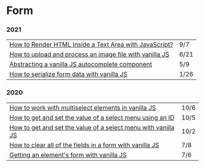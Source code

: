 # Form

### 2021

|  |  |
| :--- | :--- |
| [How to Render HTML Inside a Text Area with JavaScript?](https://blog.devgenius.io/how-to-render-html-inside-a-text-area-with-javascript-778d41df00f3) | 9/7 |
| [How to upload and process an image file with vanilla JS](https://gomakethings.com/how-to-upload-and-process-an-image-file-with-vanilla-js/) | 6/21 |
| [Abstracting a vanilla JS autocomplete component](https://gomakethings.com/abstracting-a-vanilla-js-autocomplete-component/) | 5/9 |
| [How to serialize form data with vanilla JS](https://gomakethings.com/how-to-serialize-form-data-with-vanilla-js/) | 1/26 |

### 2020

|  |  |
| :--- | :--- |
| [How to work with multiselect elements in vanilla JS](https://gomakethings.com/how-to-work-with-multiselect-elements-in-vanilla-js/) | 10/6 |
| [How to get and set the value of a select menu using an ID](https://gomakethings.com/how-to-get-and-set-the-value-of-a-select-menu-using-an-id/) | 10/5 |
| [How to get and set the value of a select menu with vanilla JS](https://gomakethings.com/how-to-get-and-set-the-value-of-a-select-menu-with-vanilla-js/) | 10/2 |
| [How to clear all of the fields in a form with vanilla JS](https://gomakethings.com/how-to-clear-all-of-the-fields-in-a-form-with-vanilla-js/) | 7/8 |
| [Getting an element's form with vanilla JS](https://gomakethings.com/getting-an-elements-form-with-vanilla-js/?mc_cid=f9d8cf08ef&mc_eid=[UNIQID]) | 7/6 |

